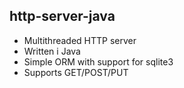 
## http-server-java

* Multithreaded HTTP server
* Written i Java
* Simple ORM with support for sqlite3
* Supports GET/POST/PUT




